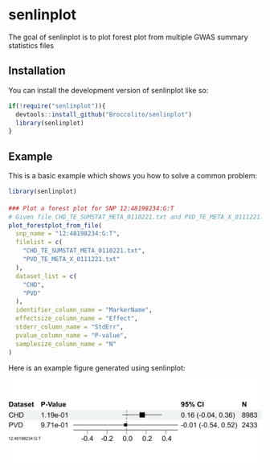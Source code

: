 
# senlinplot

<!-- badges: start -->
<!-- badges: end -->

The goal of senlinplot is to plot forest plot from multiple GWAS summary statistics files

## Installation

You can install the development version of senlinplot like so:

``` r
if(!require("senlinplot")){
  devtools::install_github("Broccolito/senlinplot")
  library(senlinplot)
}
```

## Example

This is a basic example which shows you how to solve a common problem:

``` r
library(senlinplot)

### Plot a forest plot for SNP 12:48198234:G:T
# Given file CHD_TE_SUMSTAT_META_0110221.txt and PVD_TE_META_X_0111221.txt
plot_forestplot_from_file(
  snp_name = "12:48198234:G:T",
  filelist = c(
    "CHD_TE_SUMSTAT_META_0110221.txt",
    "PVD_TE_META_X_0111221.txt"
  ),
  dataset_list = c(
    "CHD",
    "PVD"
  ),
  identifier_column_name = "MarkerName",
  effectsize_column_name = "Effect",
  stderr_column_name = "StdErr",
  pvalue_column_name = "P-value",
  samplesize_column_name = "N"
)

```

Here is an example figure generated using senlinplot:

![Example file](example.png)

